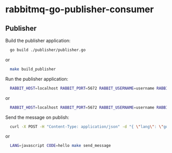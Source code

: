 # rabbitmq-go-publisher-consumer

## Publisher

Build the publisher application:

```bash
  go build ./publisher/publisher.go
```

or

```bash
  make build_publisher
```

Run the publisher application:

```bash
  RABBIT_HOST=localhost RABBIT_PORT=5672 RABBIT_USERNAME=username RABBIT_PASSWORD=password ./publisher
```

or

```bash
  RABBIT_HOST=localhost RABBIT_PORT=5672 RABBIT_USERNAME=username RABBIT_PASSWORD=password make run_publisher
```

Send the message on publish:

```bash
  curl -X POST -H "Content-Type: application/json" -d "{ \"lang\": \"go\", \"code\": \"fmt.Println(\"Hello there!\")\" }" http://localhost:8081/publish
```

or

```bash
  LANG=javascript CODE=hello make send_message
```

<!--
### Dockerize Publisher

Build the publisher container:

```bash
  docker build . -t  nikolasmelui/rabbitmq-go-publisher:v1.0.0
```

Run the publisher container instance:

``bash
  docker run -it --rm --network rabbitmq -e RABBIT_HOST=localhost -e RABBIT_PORT=5672 -e RABBIT_USERNAME=nikolasmelui -e RABBIT_PASSWORD=password -p 8081:8081 .
```
-->

